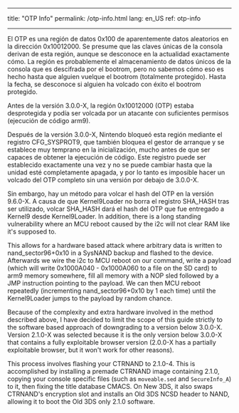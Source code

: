 * * *

title: "OTP Info" permalink: /otp-info.html lang: en_US ref: otp-info

* * *

El OTP es una región de datos 0x100 de aparentemente datos aleatorios en la dirección 0x10012000. Se presume que las claves únicas de la consola derivan de esta región, aunque se desconoce en la actualidad exactamente cómo. La región es probablemente el almacenamiento de datos únicos de la consola que es descifrada por el bootrom, pero no sabemos cómo eso es hecho hasta que alguien vuelque el bootrom (totalmente protegido). Hasta la fecha, se desconoce si alguien ha volcado con éxito el bootrom protegido.

Antes de la versión 3.0.0-X, la región 0x10012000 (OTP) estaba desprotegida y podía ser volcada por un atacante con suficientes permisos (ejecución de código arm9).

Después de la versión 3.0.0-X, Nintendo bloqueó esta región mediante el registro CFG_SYSPROT9, que también bloquea el gestor de arranque y se establece muy temprano en la inicialización, mucho antes de que ser capaces de obtener la ejecución de código. Este registro puede ser establecido exactamente una vez y no se puede cambiar hasta que la unidad esté completamente apagada, y por lo tanto es imposible hacer un volcado del OTP completo sin una versión por debajo de 3.0.0-X.

Sin embargo, hay un método para volcar el hash del OTP en la versión 9.6.0-X. A causa de que Kernel9Loader no borra el registro SHA_HASH tras ser utilizado, volcar SHA_HASH dará el hash del OTP que fue entregado a Kernel9 desde Kernel9Loader. In addition, there is a long standing vulnerability where an MCU reboot caused by the i2c will not clear RAM like it's supposed to.

This allows for a hardware based attack where arbitrary data is written to nand_sector96+0x10 in a SysNAND backup and flashed to the device. Afterwards we wire the i2c to MCU reboot on our command, write a payload (which will write 0x1000A040 - 0x1000A060 to a file on the SD card) to arm9 memory somewhere, fill all memory with a NOP sled followed by a JMP instruction pointing to the payload. We can then MCU reboot repeatedly (incrementing nand_sector96+0x10 by 1 each time) until the Kernel9Loader jumps to the payload by random chance.

Because of the complexity and extra hardware involved in the method described above, I have decided to limit the scope of this guide strictly to the software based approach of downgrading to a version below 3.0.0-X. Version 2.1.0-X was selected because it is the only version below 3.0.0-X that contains a fully exploitable browser version (2.0.0-X has a partially exploitable browser, but it won't work for other reasons).

This process involves flashing your CTRNAND to 2.1.0-4. This is accomplished by installing a premade CTRNAND image containing 2.1.0, copying your console specific files (such as `moveable.sed` and `SecureInfo_A`) to it, then fixing the title database CMACS. On New 3DS, it also swaps CTRNAND's encryption slot and installs an Old 3DS NCSD header to NAND, allowing it to boot the Old 3DS only 2.1.0 software.